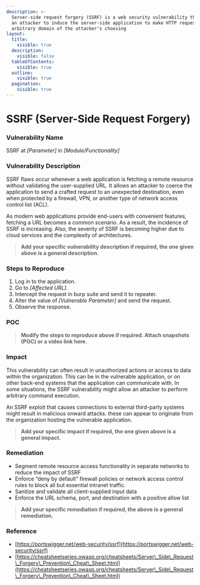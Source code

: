 ```yaml
---
description: >-
  Server-side request forgery (SSRF) is a web security vulnerability that allows
  an attacker to induce the server-side application to make HTTP requests to an
  arbitrary domain of the attacker's choosing
layout:
  title:
    visible: true
  description:
    visible: false
  tableOfContents:
    visible: true
  outline:
    visible: true
  pagination:
    visible: true
---
```


# **SSRF (Server-Side Request Forgery)**

### **Vulnerability Name**

SSRF at _\[Parameter]_ in _\[Module/Functionality]_

### **Vulnerability Description**

SSRF flaws occur whenever a web application is fetching a remote resource without validating the user-supplied URL. It allows an attacker to coerce the application to send a crafted request to an unexpected destination, even when protected by a firewall, VPN, or another type of network access control list (ACL).

As modern web applications provide end-users with convenient features, fetching a URL becomes a common scenario. As a result, the incidence of SSRF is increasing. Also, the severity of SSRF is becoming higher due to cloud services and the complexity of architectures.

> **Add your specific vulnerability description if required, the one given above is a general description.**

### **Steps to Reproduce**

1. Log in to the application.
2. Go to _\[Affected URL]_.
3. Intercept the request in burp suite and send it to repeater.
4. Alter the value of _\[Vulnerable Parameter]_ and send the request.
5. Observe the response.

### **POC**

> **Modify the steps to reproduce above if required. Attach snapshots (POC) or a video link here.**

### **Impact**

This vulnerability can often result in unauthorized actions or access to data within the organization. This can be in the vulnerable application, or on other back-end systems that the application can communicate with. In some situations, the SSRF vulnerability might allow an attacker to perform arbitrary command execution.

An SSRF exploit that causes connections to external third-party systems might result in malicious onward attacks. these can appear to originate from the organization hosting the vulnerable application.

> **Add your specific impact if required, the one given above is a general impact.**

### **Remediation**

* Segment remote resource access functionality in separate networks to reduce the impact of SSRF
* Enforce “deny by default” firewall policies or network access control rules to block all but essential intranet traffic.
* Sanitize and validate all client-supplied input data
* Enforce the URL schema, port, and destination with a positive allow list

> **Add your specific remediation if required, the above is a general remediation.**

### **Reference**

* [https://portswigger.net/web-security/ssrf](https://portswigger.net/web-security/ssrf)
* [https://cheatsheetseries.owasp.org/cheatsheets/Server\_Side\_Request\_Forgery\_Prevention\_Cheat\_Sheet.html](https://cheatsheetseries.owasp.org/cheatsheets/Server\_Side\_Request\_Forgery\_Prevention\_Cheat\_Sheet.html)
